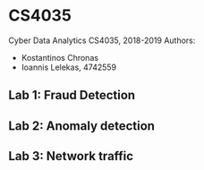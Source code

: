 # CS4035
Cyber Data Analytics CS4035, 2018-2019
Authors:
  - Kostantinos Chronas
  - Ioannis Lelekas, 4742559

## Lab 1: Fraud Detection
## Lab 2: Anomaly detection
## Lab 3: Network traffic
